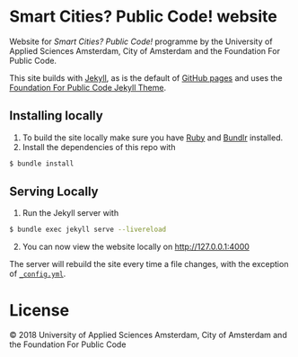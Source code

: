 # Smart Cities? Public Code! website

Website for *Smart Cities? Public Code!* programme by the University of Applied Sciences Amsterdam, City of Amsterdam and the Foundation For Public Code.

This site builds with [Jekyll](http://jekyllrb.com/), as is the default of [GitHub pages](https://pages.github.com/) and uses the [Foundation For Public Code Jekyll Theme](https://github.com/publiccodenet/jekyll-theme).

## Installing locally

1. To build the site locally make sure you have [Ruby](https://www.ruby-lang.org/en/) and [Bundlr](https://bundler.io/) installed.
2. Install the dependencies of this repo with 
```bash
$ bundle install
```

## Serving Locally

1. Run the Jekyll server with 
```bash
$ bundle exec jekyll serve --livereload
```
2. You can now view the website locally on <http://127.0.0.1:4000>

The server will rebuild the site every time a file changes, with the exception of [`_config.yml`](_config.yml).

# License

© 2018 University of Applied Sciences Amsterdam, City of Amsterdam and the Foundation For Public Code
